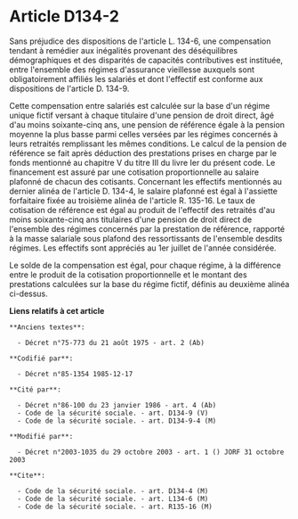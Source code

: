 # Article D134-2

Sans préjudice des dispositions de l'article L. 134-6, une compensation tendant à remédier aux inégalités provenant des
déséquilibres démographiques et des disparités de capacités contributives est instituée, entre l'ensemble des régimes
d'assurance vieillesse auxquels sont obligatoirement affiliés les salariés et dont l'effectif est conforme aux dispositions
de l'article D. 134-9.

Cette compensation entre salariés est calculée sur la base d'un régime unique fictif versant à chaque titulaire d'une pension
de droit direct, âgé d'au moins soixante-cinq ans, une pension de référence égale à la pension moyenne la plus basse parmi
celles versées par les régimes concernés à leurs retraités remplissant les mêmes conditions. Le calcul de la pension de
référence se fait après déduction des prestations prises en charge par le fonds mentionné au chapitre V du titre III du livre
Ier du présent code. Le financement est assuré par une cotisation proportionnelle au salaire plafonné de chacun des
cotisants. Concernant les effectifs mentionnés au dernier alinéa de l'article D. 134-4, le salaire plafonné est égal à
l'assiette forfaitaire fixée au troisième alinéa de l'article R. 135-16. Le taux de cotisation de référence est égal au
produit de l'effectif des retraités d'au moins soixante-cinq ans titulaires d'une pension de droit direct de l'ensemble des
régimes concernés par la prestation de référence, rapporté à la masse salariale sous plafond des ressortissants de l'ensemble
desdits régimes. Les effectifs sont appréciés au 1er juillet de l'année considérée.

Le solde de la compensation est égal, pour chaque régime, à la différence entre le produit de la cotisation proportionnelle
et le montant des prestations calculées sur la base du régime fictif, définis au deuxième alinéa ci-dessus.

**Liens relatifs à cet article**

	**Anciens textes**:

	  - Décret n°75-773 du 21 août 1975 - art. 2 (Ab)

	**Codifié par**:

	  - Décret n°85-1354 1985-12-17

	**Cité par**:

	  - Décret n°86-100 du 23 janvier 1986 - art. 4 (Ab)
	  - Code de la sécurité sociale. - art. D134-9 (V)
	  - Code de la sécurité sociale. - art. D134-9-4 (M)

	**Modifié par**:

	  - Décret n°2003-1035 du 29 octobre 2003 - art. 1 () JORF 31 octobre 2003

	**Cite**:

	  - Code de la sécurité sociale. - art. D134-4 (M)
	  - Code de la sécurité sociale. - art. L134-6 (M)
	  - Code de la sécurité sociale. - art. R135-16 (M)
